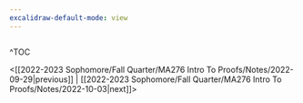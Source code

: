 ```yaml
---
excalidraw-default-mode: view
---
```



```toc

```

^TOC

<[[2022-2023 Sophomore/Fall Quarter/MA276 Intro To Proofs/Notes/2022-09-29|previous]] | [[2022-2023 Sophomore/Fall Quarter/MA276 Intro To Proofs/Notes/2022-10-03|next]]>


